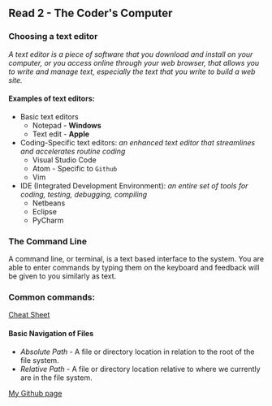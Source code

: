 ## Read 2 - The Coder's Computer

### Choosing a text editor

*A text editor is a piece of software that you download and install on
your computer, or you access online through your web browser, that
allows you to write and manage text, especially the text that you write
to build a web site.*

#### Examples of text editors:
* Basic text editors
  * Notepad - **Windows**
  * Text edit - **Apple**
* Coding-Specific text editors: *an enhanced text editor that streamlines and accelerates routine coding*
  * Visual Studio Code
  * Atom - Specific to `Github`
  * Vim
* IDE (Integrated Development Environment): *an entire set of tools for coding, testing, debugging, compiling*
  * Netbeans
  * Eclipse
  * PyCharm

### The Command Line

A command line, or terminal, is a text based interface to the system. You are able to enter commands by typing them on the keyboard and feedback will be given to you similarly as text.
### Common commands:
[Cheat Sheet](https://github.com/ohmyzsh/ohmyzsh/wiki/Cheatsheet)

#### Basic Navigation of Files
* *Absolute Path* - A file or directory location in relation to the root of the file system.
* *Relative Path* - A file or directory location relative to where we currently are in the file system.

[My Github page](https://mattman206.github.io/reading-notes-102d40/)

